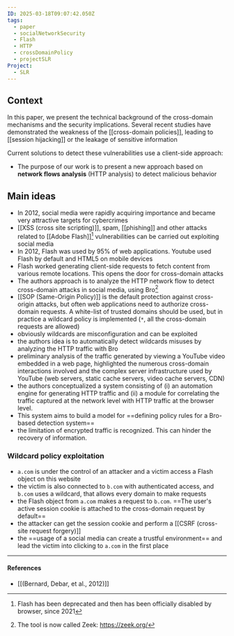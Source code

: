 ```yaml
---
ID: 2025-03-18T09:07:42.050Z
tags:
  - paper
  - socialNetworkSecurity
  - Flash
  - HTTP
  - crossDomainPolicy
  - projectSLR
Project:
  - SLR
---
```

## Context

In this paper, we present the technical background of the cross-domain mechanisms and the security implications. Several recent studies have demonstrated the weakness of the [[cross-domain policies]], leading to [[session hijacking]] or the leakage of sensitive information

Current solutions to detect these vulnerabilities use a client-side approach:
- The purpose of our work is to present a new approach based on **network flows analysis** (HTTP analysis) to detect malicious behavior

## Main ideas

- In 2012, social media were rapidly acquiring importance and became very attractive targets for cybercrimes
- [[XSS (cross site scripting)]], spam, [[phishing]] and other attacks related to [[Adobe Flash]][^1] vulnerabilities can be carried out exploiting social media
- In 2012, Flash was used by 95% of web applications. Youtube used Flash by default and HTML5 on mobile devices
- Flash worked generating client-side requests to fetch content from various remote locations. This opens the door for cross-domain attacks
- The authors approach is to analyze the HTTP network flow to detect cross-domain attacks in social media, using Bro[^2]
- [[SOP (Same-Origin Policy)]] is the default protection against cross-origin attacks, but often web applications need to authorize cross-domain requests. A white-list of trusted domains should be used, but in practice a wildcard policy is implemented (`*`, all the cross-domain requests are allowed)
- obviously wildcards are misconfiguration and can be exploited
- the authors idea is to automatically detect wildcards misuses by analyzing the HTTP traffic with Bro
- preliminary analysis of the traffic generated by viewing a YouTube video embedded in a web page, highlighted the numerous cross-domain interactions involved and the complex server infrastructure used by YouTube (web servers, static cache servers, video cache servers, CDN)
- the authors conceptualized a system consisting of (i) an automation engine for generating HTTP traffic and (ii) a module for correlating the traffic captured at the network level with HTTP traffic at the browser level.
- This system aims to build a model for ==defining policy rules for a Bro-based detection system==
- the limitation of encrypted traffic is recognized. This can hinder the recovery of information.

### Wildcard policy exploitation

- `a.com` is under the control of an attacker and a victim access a Flash object on this website
- the victim is also connected to `b.com` with authenticated access, and `b.com` uses a wildcard, that allows every domain to make requests
- the Flash object from `a.com` makes a request to `b.com`. ==The user's active session cookie is attached to the cross-domain request by default==
- the attacker can get the session cookie and perform a [[CSRF (cross-site request forgery)]] 
- the ==usage of a social media can create a trustful environment== and lead the victim into clicking to `a.com` in the first place

---
#### References
- [[(Bernard, Debar, et al., 2012)]]

[^1]: Flash has been deprecated and then has been officially disabled by browser, since 2021
[^2]: The tool is now called Zeek: https://zeek.org/